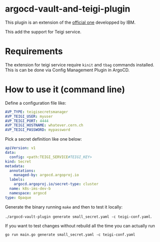 # argocd-vault-and-teigi-plugin

This plugin is an extension of the [official one](https://github.com/argoproj-labs/argocd-vault-plugin) developped by IBM.

This add the support for Teigi service.

# Requirements

The extension for teigi service require `kinit` and `tbag` commands installed. This is can be done via Config Management Plugin in ArgoCD.

# How to use it (command line)

Define a configuration file like:

```yaml
AVP_TYPE: teigisecretsmanager
AVP_TEIGI_USER: myuser
AVP_TEIGI_PORT: 4444
AVP_TEIGI_HOSTNAME: whatever.cern.ch
AVP_TEIGI_PASSWORD: mypassword
```

Pick a secret definition like one below:

```yaml
apiVersion: v1
data:
  config: <path:TEIGI_SERVICE#TEIGI_KEY>
kind: Secret
metadata:
  annotations:
    managed-by: argocd.argoproj.io
  labels:
    argocd.argoproj.io/secret-type: cluster
  name: k8s-ims-dev-b
  namespace: argocd
type: Opaque
```

Generate the binary running `make` and then to test it locally:

`./argocd-vault-plugin generate small_secret.yaml -c teigi-conf.yaml`.

If you want to test changes without rebuild all the time you can actually run

`go run main.go generate small_secret.yaml -c teigi-conf.yaml`